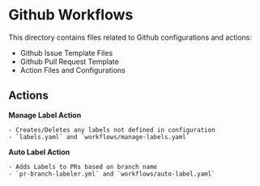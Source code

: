 # Github Workflows 

This directory contains files related to Github configurations and actions:
 
  - Github Issue Template Files
  - Github Pull Request Template
  - Action Files and Configurations

## Actions
  **Manage Label Action**

    - Creates/Deletes any labels not defined in configuration
    - `labels.yaml` and `workflows/manage-labels.yaml`

  **Auto Label Action**

    - Adds Labels to PRs based on branch name
    - `pr-branch-labeler.yml` and `workflows/auto-label.yaml`

